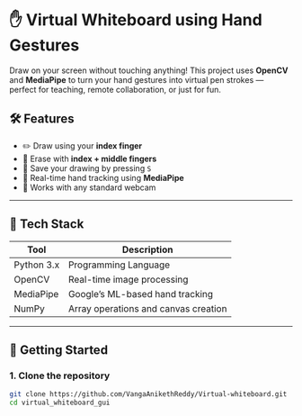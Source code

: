 # ✋ Virtual Whiteboard using Hand Gestures

Draw on your screen without touching anything! This project uses **OpenCV** and **MediaPipe** to turn your hand gestures into virtual pen strokes — perfect for teaching, remote collaboration, or just for fun.

## 🛠️ Features

- ✏️ Draw using your **index finger**
- 🧽 Erase with **index + middle fingers**
- 💾 Save your drawing by pressing `S`
- 🎥 Real-time hand tracking using **MediaPipe**
- 🔄 Works with any standard webcam

---

## 🧰 Tech Stack

| Tool        | Description                         |
|-------------|-------------------------------------|
| Python 3.x  | Programming Language                 |
| OpenCV      | Real-time image processing           |
| MediaPipe   | Google’s ML-based hand tracking      |
| NumPy       | Array operations and canvas creation |

---

## 🚀 Getting Started

### 1. Clone the repository
```bash
git clone https://github.com/VangaAnikethReddy/Virtual-whiteboard.git
cd virtual_whiteboard_gui

